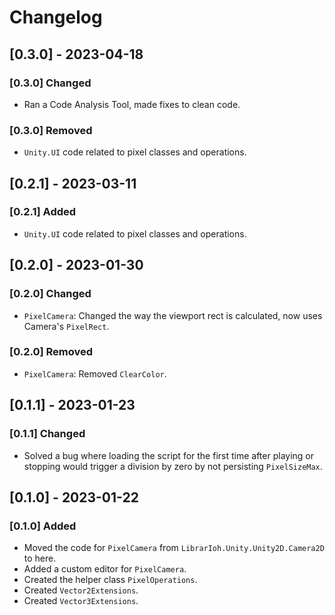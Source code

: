 # Changelog

## [0.3.0] - 2023-04-18

### [0.3.0] Changed

- Ran a Code Analysis Tool, made fixes to clean code.

### [0.3.0] Removed

- `Unity.UI` code related to pixel classes and operations.

## [0.2.1] - 2023-03-11

### [0.2.1] Added

- `Unity.UI` code related to pixel classes and operations.

## [0.2.0] - 2023-01-30

### [0.2.0] Changed

- `PixelCamera`: Changed the way the viewport rect is calculated, now uses Camera's `PixelRect`.

### [0.2.0] Removed

- `PixelCamera`: Removed `ClearColor`.

## [0.1.1] - 2023-01-23

### [0.1.1] Changed

- Solved a bug where loading the script for the first time after playing or stopping would trigger a division by zero by not persisting `PixelSizeMax`.

## [0.1.0] - 2023-01-22

### [0.1.0] Added

- Moved the code for `PixelCamera` from `LibrarIoh.Unity.Unity2D.Camera2D` to here.
- Added a custom editor for `PixelCamera`.
- Created the helper class `PixelOperations`.
- Created `Vector2Extensions`.
- Created `Vector3Extensions`.
